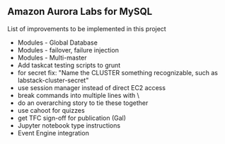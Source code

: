 ## Amazon Aurora Labs for MySQL

List of improvements to be implemented in this project
* Modules - Global Database
* Modules - failover, failure injection
* Modules - Multi-master
* Add taskcat testing scripts to grunt
* for secret fix: "Name the CLUSTER something recognizable, such as labstack-cluster-secret"
* use session manager instead of direct EC2 access
* break commands into multiple lines with \
* do an overarching story to tie these together
* use cahoot for quizzes
* get TFC sign-off for publication (Gal)
* Jupyter notebook type instructions
* Event Engine integration
